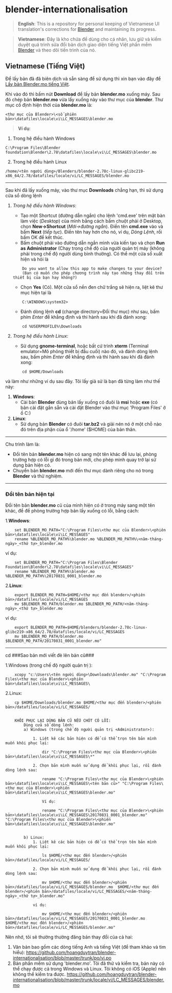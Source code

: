 # blender-internationalisation
> **English**:
This is a repository for personal keeping of Vietnamese UI translation's corrections for [Blender](https://www.blender.org/download/) and maintaining its progress.

> **Vietnamese**:
Đây là kho chứa để dùng cho cá nhân, lưu giữ và kiểm duyệt quá trình sửa đổi bản dịch giao diện tiếng Việt phần mềm [Blender](https://www.blender.org/download/) và theo dõi tiến trình của nó.

## Vietnamese (Tiếng Việt)
Để lấy bản đã đã biên dịch và sẵn sàng để sử dụng thì xin bạn vào đây để [Lấy bản Blender.mo tiếng Việt](https://github.com/hoangduytran/blender-internationalisation/blob/master/trunk/locale/vi/LC_MESSAGES/blender.mo).

Khi vào đó thì bấm nút **Download** để lấy bản **blender.mo** xuống máy. Sau đó chép bản **blender.mo** vừa lấy xuống này vào thư mục của **blender**. Thư mục cố định hiện thời của **blender.mo** là:

```
<thư mục của Blender>\<số phiên bản>\datafiles\locale\vi\LC_MESSAGES\blender.mo
```
>**Ví dụ**:
1. Trong hệ điều hành Windows
```
C:\Program Files\Blender foundation\Blender\2.78\datafiles\locale\vi\LC_MESSAGES\blender.mo
```
2. Trong hệ điều hành Linux
```
/home/<tên người dùng>/Blenders/blender-2.78c-linux-glibc219-x86_64/2.78/datafiles/locale/vi/LC_MESSAGES/blender.mo
```
---
Sau khi đã lấy xuống máy, vào thư mục **Downloads** chẳng hạn, thì sử dụng cửa sổ dòng lệnh 

1. *Trong hệ điều hành Windows*:

    - Tạo một Shortcut (đường dẫn ngắn) cho lệnh 'cmd.exe' trên mặt bàn làm việc (*Desktop*) của mình bằng cách bấm chuột phải ở Desktop, chọn **New->Shortcut** (*Mới->đường ngắn*). Điền tên **cmd.exe** vào và bấm **Next** (*tiếp tục*). Điền tên hay hơn cho nó, ví dụ, *Dòng Lệnh*, rồi bấm OK để kết thúc.
    - Bấm chuột phải vào đường dẫn ngắn mình vừa kiến tạo và chọn **Run as Administrator** (Chạy trong chế độ của người quản trị máy (không phải trong chế độ người dùng bình thường). Có thể một cửa sổ xuất hiện và hỏi là 
    ``` 
        Do you want to allow this app to make changes to your device?
        (Bạn có muốn cho phép chương trình này tạo những thay đổi trên thiết bị của bạn hay không?)
    ```   
    - Chọn **Yes** (Có). Một cửa sổ nền đen chữ trắng sẽ hiện ra, liệt kê thư mục hiện tại là 
   
    ```
        C:\WINDOWS\system32>
    ```
    - Đánh dòng lệnh **cd** (change directory=Đổi thư mục) như sau, bấm phím *Enter* để khẳng định và thi hành sau khi đã đánh xong:
    ```
        cd %USERPROFILE%\Downloads
    ```

2. *Trong hệ điều hành Linux*: 
    - Sử dụng **gnome-terminal**, hoặc bất cứ trình **xterm** (Terminal emulator=Mô phỏng thiết bị đầu cuối) nào đó, và đánh dòng lệnh sau, bấm phím *Enter* để khẳng định và thi hành sau khi đã đánh xong:
    ```
        cd $HOME/Downloads
    ```
    
và làm như những ví dụ sau đây. Tôi lấy giả sử là bạn đã từng làm như thế này:

1. **Windows**: 
    - Cài bản **Blender** dùng bản lấy xuống có đuôi là **msi** hoặc **exe** (có bản cài đặt gắn sẵn và cài đặt Blender vào thư mục 'Program Files' ở ổ C:)
2. **Linux**:
    - Sử dụng bản **Blender** có đuôi **tar.bz2** và giải nén nó ở một chỗ nào đó trên địa phận của ổ '/home' ($HOME) của bản thân.
---
Chu trình làm là:
- Đổi tên bản **blender.mo** hiện có sang một tên khác để lưu lại, phòng trường hợp có lỗi gì đó trong bản mới, cho phép mình quay trở lại sử dụng bản hiện có.
- Chuyển bản **blender.mo** mới đến thư mục dành riêng cho nó trong **Blender** và thử nghiệm.

---

### Đổi tên bản hiện tại ###
Đổi tên bản **blender.mo** cũ của mình hiện có ở trong máy sang một tên khác, để đề phòng trường hợp bản lấy xuống có lỗi, bằng cách:

1.**Windows**:
```shell
    set BLENDER_MO_PATH="C:\Program Files\<thư mục của Blender>\<phiên bản>\datafiles\locale\vi\LC_MESSAGES"
    rename %BLENDER_MO_PATH%\blender.mo %BLENDER_MO_PATH%\<năm-tháng-ngày>_<thứ tự>_blender.mo    
```
ví dụ:
```shell
    set BLENDER_MO_PATH="C:\Program Files\Blender Foundation\Blender\2.78\datafiles\locale\vi\LC_MESSAGES"
    rename %BLENDER_MO_PATH%\blender.mo %BLENDER_MO_PATH%\20170831_0001_blender.mo
```    

2.**Linux**:
```shell
    export BLENDER_MO_PATH=$HOME/<thư mục đến blender>/<phiên bản>/datafiles/locale/vi/LC_MESSAGES
    mv $BLENDER_MO_PATH/blender.mo $BLENDER_MO_PATH/<năm-tháng-ngày>_<thứ tự>_blender.mo  
```
ví dụ:
```shell
    export BLENDER_MO_PATH=$HOME/blenders/blender-2.78c-linux-glibc219-x86_64/2.78/datafiles/locale/vi/LC_MESSAGES
    mv $BLENDER_MO_PATH/blender.mo $BLENDER_MO_PATH/20170831_0001_blender.mo"
```                                
---
cd
###Sao bản mới viết đè lên bản cũ###

1.Windows (trong chế độ người quản trị <Administrator>): 

        xcopy "c:\Users\<tên người dùng>\Downloads\blender.mo" "C:\Program Files\<thư mục của Blender>\<phiên bản>\datafiles\locale\vi\LC_MESSAGES\

2.Linux: 

        cp $HOME/Downloads/blender.mo $HOME/<thư mục đến blender>/<phiên bản>/datafiles/locale/vi/LC_MESSAGES/

                                
        KHÔI PHỤC LẠI DÙNG BẢN CŨ NẾU CHÓT CÓ LỖI:
            Dùng cửa sổ dòng lệnh:
            a) Windows (trong chế độ người quản trị <Administrator>):
            
                1. Liệt kê các bản hiện có để có thể trọn tên bản mình muốn khôi phục lại:
                
                    dir "C:\Program Files\<thư mục của Blender>\<phiên bản>\datafiles\locale\vi\LC_MESSAGES\*"
                
                2. Chọn bản mình muốn sử dụng để khôi phục lại, rồi đánh dòng lệnh sau:
                
                    rename "C:\Program Files\<thư mục của Blender>\<phiên bản>\datafiles\locale\vi\LC_MESSAGES\<tên bản cũ>" "C:\Program Files\<thư mục của Blender>\<phiên bản>\datafiles\locale\vi\LC_MESSAGES\blender.mo"
                
                    Ví dụ:
                
                    rename "C:\Program Files\<thư mục của Blender>\<phiên bản>\datafiles\locale\vi\LC_MESSAGES\20170831_0001_blender.mo" "C:\Program Files\<thư mục của Blender>\<phiên bản>\datafiles\locale\vi\LC_MESSAGES\blender.mo"
                

            b) Linux:
                1. Liệt kê các bản hiện có để có thể trọn tên bản mình muốn khôi phục lại:
                
                    ls $HOME/<thư mục đến blender>/<phiên bản>/datafiles/locale/vi/LC_MESSAGES/
                
                2. Chọn bản mình muốn sử dụng để khôi phục lại, rồi đánh dòng lệnh sau:
                
                    mv $HOME/<thư mục đến blender>/<phiên bản>/datafiles/locale/vi/LC_MESSAGES/blender.mo  $HOME/<thư mục đến blender>/<phiên bản>/datafiles/locale/vi/LC_MESSAGES/<năm-tháng-ngày>_<thứ tự>_blender.mo"

                ví dụ:
                
                    mv $HOME/<thư mục đến blender>/<phiên bản>/datafiles/locale/vi/LC_MESSAGES/20170831_0001_blender.mo  $HOME/<thư mục đến blender>/<phiên bản>/datafiles/locale/vi/LC_MESSAGES/blender.mo"
        
        
Nên nhớ, tôi sẽ thường thường đăng bản thay đổi của cả hai:
1. Văn bản bao gồm các dòng tiếng Anh và tiếng Việt (để tham khảo và tìm hiểu):
        https://github.com/hoangduytran/blender-internationalisation/blob/master/trunk/po/vi.po
2. Bản phần mềm sử dụng 'blender.mo'. Tôi đã thử và kiểm tra, bản này có thể chạy được cả trong Windows và Linux. Tôi không có iOS (Apple) nên không thể kiểm tra được.
        https://github.com/hoangduytran/blender-internationalisation/blob/master/trunk/locale/vi/LC_MESSAGES/blender.mo

     
